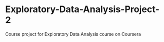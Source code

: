 # Exploratory-Data-Analysis-Project-2
Course project for Exploratory Data Analysis course on Coursera
